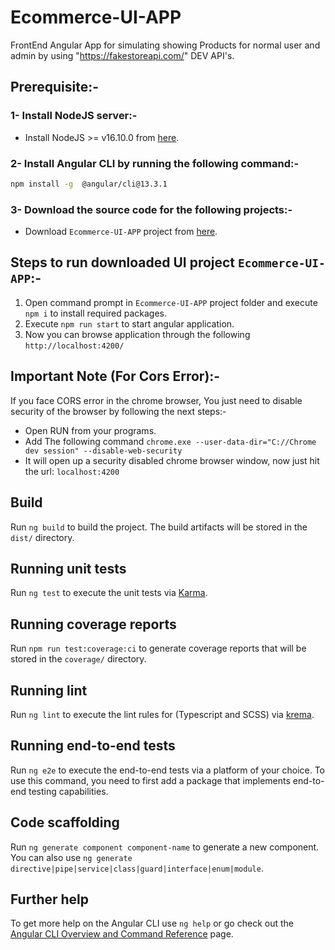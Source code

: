 # Ecommerce-UI-APP
FrontEnd Angular App for simulating showing Products for normal user and admin by using "https://fakestoreapi.com/" DEV API's.

## Prerequisite:-

### 1- Install NodeJS server:-
- Install NodeJS >= v16.10.0 from [here](https://nodejs.org/en/).


### 2- Install Angular CLI by running the following command:-
```sh
npm install -g  @angular/cli@13.3.1
```

### 3- Download the source code for the following projects:-
- Download `Ecommerce-UI-APP` project from [here](https://github.com/elsayedellabad/nytimes-ellabad-ui-app).


## Steps to run downloaded UI project `Ecommerce-UI-APP`:-
1. Open command prompt in `Ecommerce-UI-APP` project folder and execute `npm i` to install required packages.
2. Execute `npm run start`  to start angular application.
3. Now you can browse application through the following `http://localhost:4200/`


## Important Note (For Cors Error):-
If you face CORS error in the chrome browser, You just need to disable security of the browser by following the next steps:-

- Open RUN from your programs.
- Add The following command `chrome.exe --user-data-dir="C://Chrome dev session" --disable-web-security`
- It will open up a security disabled chrome browser window, now just hit the url: `localhost:4200`


## Build

Run `ng build` to build the project. The build artifacts will be stored in the `dist/` directory.

## Running unit tests

Run `ng test` to execute the unit tests via [Karma](https://karma-runner.github.io).

## Running coverage reports

Run `npm run test:coverage:ci` to generate coverage reports that will be stored in the `coverage/` directory.

## Running lint

Run `ng lint` to execute the lint rules for (Typescript and SCSS) via [krema](https://www.npmjs.com/package/@krema/angular-eslint-stylelint-builder).

## Running end-to-end tests

Run `ng e2e` to execute the end-to-end tests via a platform of your choice. To use this command, you need to first add a package that implements end-to-end testing capabilities.

## Code scaffolding

Run `ng generate component component-name` to generate a new component. You can also use `ng generate directive|pipe|service|class|guard|interface|enum|module`.


## Further help

To get more help on the Angular CLI use `ng help` or go check out the [Angular CLI Overview and Command Reference](https://angular.io/cli) page.
